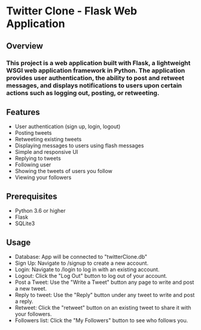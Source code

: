 # Twitter Clone - Flask Web Application

## Overview
### This project is a web application built with Flask, a lightweight WSGI web application framework in Python. The application provides user authentication, the ability to post and retweet messages, and displays notifications to users upon certain actions such as logging out, posting, or retweeting.

## Features
- User authentication (sign up, login, logout)
- Posting tweets
- Retweeting existing tweets
- Displaying messages to users using flash messages
- Simple and responsive UI
- Replying to tweets
- Following user
- Showing the tweets of users you follow
- Viewing your followers

## Prerequisites
- Python 3.6 or higher
- Flask
- SQLite3

## Usage
- Database: App will be connected to "twitterClone.db"
- Sign Up: Navigate to /signup to create a new account.
- Login: Navigate to /login to log in with an existing account.
- Logout: Click the "Log Out" button to log out of your account.
- Post a Tweet: Use the "Write a Tweet" button any page to write and post a new tweet.
- Reply to tweet: Use the "Reply" button under any tweet to write and post a reply.
- Retweet: Click the "retweet" button on an existing tweet to share it with your followers.
- Followers list: Click the "My Followers" button to see who follows you.
